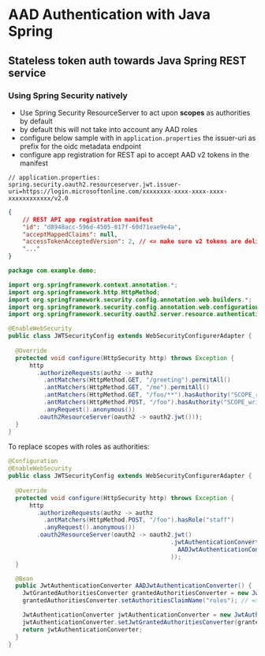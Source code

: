 # AAD Authentication with Java Spring

## Stateless token auth towards Java Spring REST service

### Using Spring Security natively

- Use Spring Security ResourceServer to act upon **scopes** as authorities by default
- by default this will not take into account any AAD roles
- configure below sample with in `application.properties` the issuer-uri as prefix for the oidc metadata endpoint
- configure app registration for REST api to accept AAD v2 tokens in the manifest

~~~text
// application.properties:
spring.security.oauth2.resourceserver.jwt.issuer-uri=https://login.microsoftonline.com/xxxxxxxx-xxxx-xxxx-xxxx-xxxxxxxxxxxx/v2.0
~~~

~~~json
{
    // REST API app registration manifest
	"id": "d8948acc-596d-4505-817f-60d71eae9e4a",
	"acceptMappedClaims": null,
	"accessTokenAcceptedVersion": 2, // <= make sure v2 tokens are delivered
	"..."
}
~~~

~~~java
package com.example.demo;

import org.springframework.context.annotation.*;
import org.springframework.http.HttpMethod;
import org.springframework.security.config.annotation.web.builders.*;
import org.springframework.security.config.annotation.web.configuration.*;
import org.springframework.security.oauth2.server.resource.authentication.*;

@EnableWebSecurity
public class JWTSecurityConfig extends WebSecurityConfigurerAdapter {
 
  @Override
  protected void configure(HttpSecurity http) throws Exception {
      http
        .authorizeRequests(authz -> authz
          .antMatchers(HttpMethod.GET, "/greeting").permitAll()
          .antMatchers(HttpMethod.GET, "/me").permitAll()
          .antMatchers(HttpMethod.GET, "/foo/**").hasAuthority("SCOPE_read")
          .antMatchers(HttpMethod.POST, "/foo").hasAuthority("SCOPE_write")
          .anyRequest().anonymous())
        .oauth2ResourceServer(oauth2 -> oauth2.jwt()));
  }
}
~~~

To replace scopes with roles as authorities:

~~~java
@Configuration
@EnableWebSecurity
public class JWTSecurityConfig extends WebSecurityConfigurerAdapter {
 
  @Override
  protected void configure(HttpSecurity http) throws Exception {
      http
        .authorizeRequests(authz -> authz
          .antMatchers(HttpMethod.POST, "/foo").hasRole("staff")
          .anyRequest().anonymous())
        .oauth2ResourceServer(oauth2 -> oauth2.jwt()
                                              .jwtAuthenticationConverter(
                                                AADJwtAuthenticationConverter()
                                              ));
  }

  @Bean
  public JwtAuthenticationConverter AADJwtAuthenticationConverter() {
    JwtGrantedAuthoritiesConverter grantedAuthoritiesConverter = new JwtGrantedAuthoritiesConverter();
    grantedAuthoritiesConverter.setAuthoritiesClaimName("roles"); // => replaces scopes with roles

    JwtAuthenticationConverter jwtAuthenticationConverter = new JwtAuthenticationConverter();
    jwtAuthenticationConverter.setJwtGrantedAuthoritiesConverter(grantedAuthoritiesConverter);
    return jwtAuthenticationConverter;
  }
}
~~~